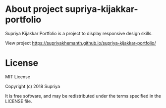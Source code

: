 # About project supriya-kijakkar-portfolio
Supriya Kijakkar Portfolio is a project to display responsive design skills.

View project https://supriyakhemanth.github.io/supriya-kijakkar-portfolio/

# License
MIT License

Copyright (c) 2018 Supriya

 It is free software, and may be redistributed under the terms specified in the LICENSE file.
